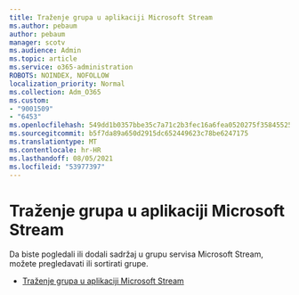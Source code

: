 ```yaml
---
title: Traženje grupa u aplikaciji Microsoft Stream
ms.author: pebaum
author: pebaum
manager: scotv
ms.audience: Admin
ms.topic: article
ms.service: o365-administration
ROBOTS: NOINDEX, NOFOLLOW
localization_priority: Normal
ms.collection: Adm_O365
ms.custom:
- "9001509"
- "6453"
ms.openlocfilehash: 549dd1b0357bbe35c7a71c2b3fec16a6fea0520275f35845525aa28f8e7980c2
ms.sourcegitcommit: b5f7da89a650d2915dc652449623c78be6247175
ms.translationtype: MT
ms.contentlocale: hr-HR
ms.lasthandoff: 08/05/2021
ms.locfileid: "53977397"
---
```

# <a name="find-groups-in-microsoft-stream"></a>Traženje grupa u aplikaciji Microsoft Stream

Da biste pogledali ili dodali sadržaj u grupu servisa Microsoft Stream, možete pregledavati ili sortirati grupe.  

- [Traženje grupa u aplikaciji Microsoft Stream](https://docs.microsoft.com/stream/portal-browse-filter-groups)
